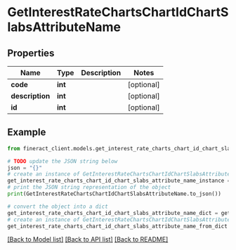 # GetInterestRateChartsChartIdChartSlabsAttributeName


## Properties

Name | Type | Description | Notes
------------ | ------------- | ------------- | -------------
**code** | **int** |  | [optional] 
**description** | **int** |  | [optional] 
**id** | **int** |  | [optional] 

## Example

```python
from fineract_client.models.get_interest_rate_charts_chart_id_chart_slabs_attribute_name import GetInterestRateChartsChartIdChartSlabsAttributeName

# TODO update the JSON string below
json = "{}"
# create an instance of GetInterestRateChartsChartIdChartSlabsAttributeName from a JSON string
get_interest_rate_charts_chart_id_chart_slabs_attribute_name_instance = GetInterestRateChartsChartIdChartSlabsAttributeName.from_json(json)
# print the JSON string representation of the object
print(GetInterestRateChartsChartIdChartSlabsAttributeName.to_json())

# convert the object into a dict
get_interest_rate_charts_chart_id_chart_slabs_attribute_name_dict = get_interest_rate_charts_chart_id_chart_slabs_attribute_name_instance.to_dict()
# create an instance of GetInterestRateChartsChartIdChartSlabsAttributeName from a dict
get_interest_rate_charts_chart_id_chart_slabs_attribute_name_from_dict = GetInterestRateChartsChartIdChartSlabsAttributeName.from_dict(get_interest_rate_charts_chart_id_chart_slabs_attribute_name_dict)
```
[[Back to Model list]](../README.md#documentation-for-models) [[Back to API list]](../README.md#documentation-for-api-endpoints) [[Back to README]](../README.md)


